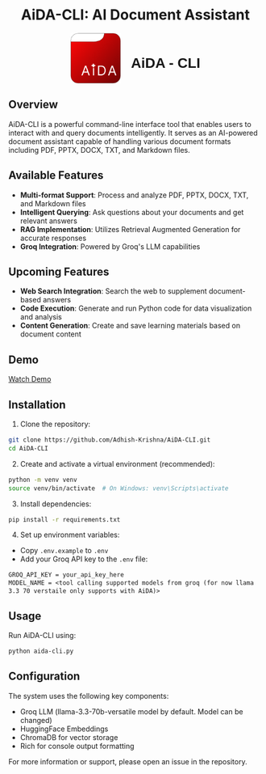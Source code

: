 # <center>AiDA-CLI: AI Document Assistant</center>

<div style="display: flex; flex-direction: row; align-items: center; justify-content: center; gap: 20px;">
  <img src="./Design/Logo.png" alt="AiDA-CLI Logo" width="100"/>
  <h1 style="font-family: 'Poppins', sans-serif;">AiDA - CLI</h1>
</div>

## Overview

AiDA-CLI is a powerful command-line interface tool that enables users to interact with and query documents intelligently. It serves as an AI-powered document assistant capable of handling various document formats including PDF, PPTX, DOCX, TXT, and Markdown files.

## Available Features

- **Multi-format Support**: Process and analyze PDF, PPTX, DOCX, TXT, and Markdown files
- **Intelligent Querying**: Ask questions about your documents and get relevant answers
- **RAG Implementation**: Utilizes Retrieval Augmented Generation for accurate responses
- **Groq Integration**: Powered by Groq's LLM capabilities

## Upcoming Features

- **Web Search Integration**: Search the web to supplement document-based answers
- **Code Execution**: Generate and run Python code for data visualization and analysis
- **Content Generation**: Create and save learning materials based on document content

## Demo
[Watch Demo](https://drive.google.com/file/d/187NGwRyUe1kw6DRC3sTpC4rvIFU9IKYr/view?usp=sharing)

## Installation

1. Clone the repository:
```bash
git clone https://github.com/Adhish-Krishna/AiDA-CLI.git
cd AiDA-CLI
```

2. Create and activate a virtual environment (recommended):
```bash
python -m venv venv
source venv/bin/activate  # On Windows: venv\Scripts\activate
```

3. Install dependencies:
```bash
pip install -r requirements.txt
```

4. Set up environment variables:
- Copy `.env.example` to `.env`
- Add your Groq API key to the `.env` file:
```
GROQ_API_KEY = your_api_key_here
MODEL_NAME = <tool calling supported models from groq (for now llama 3.3 70 verstaile only supports with AiDA)>
```

## Usage

Run AiDA-CLI using:
```bash
python aida-cli.py
```

## Configuration

The system uses the following key components:
- Groq LLM (llama-3.3-70b-versatile model by default. Model can be changed)
- HuggingFace Embeddings
- ChromaDB for vector storage
- Rich for console output formatting



For more information or support, please open an issue in the repository.